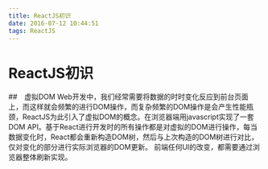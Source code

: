 ```yaml
---
title: ReactJS初识
date: 2016-07-12 10:44:51
tags: ReactJS
---
```

# ReactJS初识
##　虚拟DOM
Web开发中，我们经常需要将数据的时时变化反应到前台页面上，而这样就会频繁的进行DOM操作，而复杂频繁的DOM操作是会产生性能瓶颈，ReactJS为此引入了虚拟DOM的概念。在浏览器端用javascript实现了一套DOM API。基于React进行开发时的所有操作都是对虚拟的DOM进行操作，每当数据变化时，React都会重新构造DOM树，然后与上次构造的DOM树进行对比，仅对变化的部分进行实际浏览器的DOM更新。
前端任何UI的改变，都需要通过浏览器整体刷新实现。
